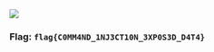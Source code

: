 <img src="./imgs/Compromised_Data1.png">

<h3>Flag: <code>flag{C0MM4ND_1NJ3CT10N_3XP0S3D_D4T4}</code></h3>
